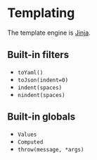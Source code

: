 # Templating

  [Jinja]: https://jinja.palletsprojects.com/

The template engine is [Jinja][].

## Built-in filters

* `toYaml()`
* `toJson(indent=0)`
* `indent(spaces)`
* `nindent(spaces)`

## Built-in globals

* `Values`
* `Computed`
* `throw(message, *args)`
